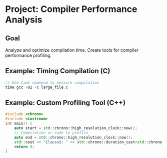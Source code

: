 # Project: Compiler Performance Analysis

## Goal
Analyze and optimize compilation time. Create tools for compiler performance profiling.

## Example: Timing Compilation (C)
```c
// Use time command to measure compilation
time gcc -O2 -c large_file.c
```

## Example: Custom Profiling Tool (C++)
```cpp
#include <chrono>
#include <iostream>
int main() {
    auto start = std::chrono::high_resolution_clock::now();
    // Compilation or code to profile
    auto end = std::chrono::high_resolution_clock::now();
    std::cout << "Elapsed: " << std::chrono::duration_cast<std::chrono::milliseconds>(end - start).count() << " ms\n";
    return 0;
}
```
